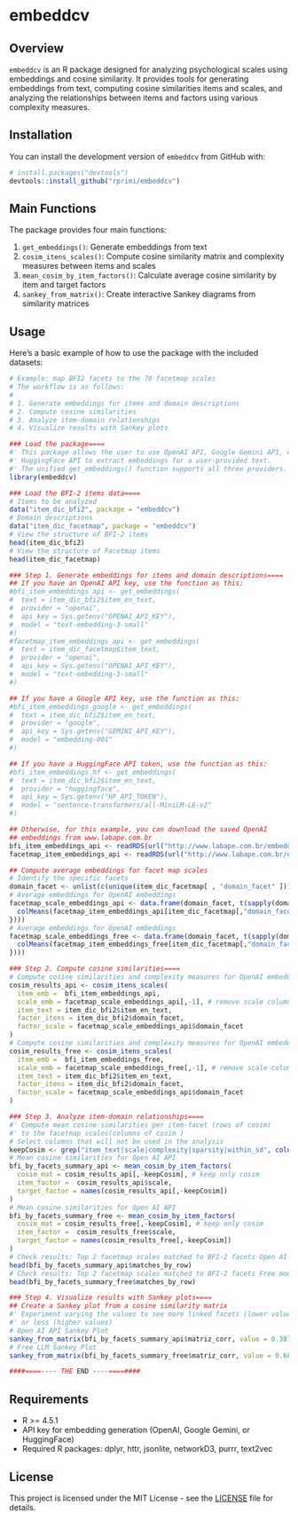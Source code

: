 # embeddcv

## Overview

`embeddcv` is an R package designed for analyzing psychological scales
using embeddings and cosine similarity. It provides tools for generating
embeddings from text, computing cosine similarities items and scales,
and analyzing the relationships between items and factors using various
complexity measures.

## Installation

You can install the development version of `embeddcv` from GitHub with:

``` r
# install.packages("devtools")
devtools::install_github("rprimi/embeddcv")
```

## Main Functions

The package provides four main functions:

1.  `get_embeddings()`: Generate embeddings from text
2.  `cosim_itens_scales()`: Compute cosine similarity matrix and
    complexity measures between items and scales
3.  `mean_cosim_by_item_factors()`: Calculate average cosine similarity
    by item and target factors
4.  `sankey_from_matrix()`: Create interactive Sankey diagrams from
    similarity matrices

## Usage

Here’s a basic example of how to use the package with the included
datasets:

``` r
# Example: map BFI2 facets to the 70 facetmap scales
# The workflow is as follows:
#
# 1. Generate embeddings for items and domain descriptions
# 2. Compute cosine similarities
# 3. Analyze item-domain relationships
# 4. Visualize results with Sankey plots

### Load the package====
#' This package allows the user to use OpenAI API, Google Gemini API, or
#' HuggingFace API to extract embeddings for a user-provided text.
#' The unified get_embeddings() function supports all three providers.
library(embeddcv)

### Load the BFI-2 items data====
# Items to be analyzed
data("item_dic_bfi2", package = "embeddcv")
# Domain descriptions
data("item_dic_facetmap", package = "embeddcv")
# View the structure of BFI-2 items
head(item_dic_bfi2)
# View the structure of Facetmap items
head(item_dic_facetmap)

### Step 1. Generate embeddings for items and domain descriptions====
## If you have an OpenAI API key, use the function as this:
#bfi_item_embeddings_api <- get_embeddings(
#  text = item_dic_bfi2$item_en_text,
#  provider = "openai",
#  api_key = Sys.getenv("OPENAI_API_KEY"),
#  model = "text-embedding-3-small"
#)
#facetmap_item_embeddings_api <- get_embeddings(
#  text = item_dic_facetmap$item_text,
#  provider = "openai",
#  api_key = Sys.getenv("OPENAI_API_KEY"),
#  model = "text-embedding-3-small"
#)

## If you have a Google API key, use the function as this:
#bfi_item_embeddings_google <- get_embeddings(
#  text = item_dic_bfi2$item_en_text,
#  provider = "google",
#  api_key = Sys.getenv("GEMINI_API_KEY"),
#  model = "embedding-001"
#)

## If you have a HuggingFace API token, use the function as this:
#bfi_item_embeddings_hf <- get_embeddings(
#  text = item_dic_bfi2$item_en_text,
#  provider = "huggingface",
#  api_key = Sys.getenv("HF_API_TOKEN"),
#  model = "sentence-transformers/all-MiniLM-L6-v2"
#)

## Otherwise, for this example, you can download the saved OpenAI
## embeddings from www.labape.com.br
bfi_item_embeddings_api <- readRDS(url("http://www.labape.com.br/embeddcv/bfi_item_embeddings.RDS"))
facetmap_item_embeddings_api <- readRDS(url("http://www.labape.com.br/embeddcv/facetmap_item_embeddings.RDS"))

## Compute average embeddings for facet map scales
# Identify the specific facets
domain_facet <- unlist(c(unique(item_dic_facetmap[ , "domain_facet" ])))
# Average embeddings for OpenAI embeddings
facetmap_scale_embeddings_api <- data.frame(domain_facet, t(sapply(domain_facet, function(g) {
  colMeans(facetmap_item_embeddings_api[item_dic_facetmap[,"domain_facet"]==g,])
})))
# Average embeddings for OpenAI embeddings
facetmap_scale_embeddings_free <- data.frame(domain_facet, t(sapply(domain_facet, function(g) {
  colMeans(facetmap_item_embeddings_free[item_dic_facetmap[,"domain_facet"]==g,])
})))

### Step 2. Compute cosine similarities====
# Compute cosine similarities and complexity measures for OpenAI embeddings
cosim_results_api <- cosim_itens_scales(
  item_emb =  bfi_item_embeddings_api,
  scale_emb = facetmap_scale_embeddings_api[,-1], # remove scale column, keep only embeddings
  item_text = item_dic_bfi2$item_en_text,
  factor_itens = item_dic_bfi2$domain_facet,
  factor_scale = facetmap_scale_embeddings_api$domain_facet
)
# Compute cosine similarities and complexity measures for OpenAI embeddings
cosim_results_free <- cosim_itens_scales(
  item_emb =  bfi_item_embeddings_free,
  scale_emb = facetmap_scale_embeddings_free[,-1], # remove scale column, keep only embeddings
  item_text = item_dic_bfi2$item_en_text,
  factor_itens = item_dic_bfi2$domain_facet,
  factor_scale = facetmap_scale_embeddings_api$domain_facet
)

### Step 3. Analyze item-domain relationships====
#' Compute mean cosine similarities per item-facet (rows of cosim)
#' to the facetmap scales(columns of cosim )
# Select columns that will not be used in the analysis
keepCosim <- grep("item_text|scale|complexity|sparsity|within_sd", colnames(cosim_results_free))
# Mean cosine similarities for Open AI API
bfi_by_facets_summary_api <- mean_cosim_by_item_factors(
  cosim_mat = cosim_results_api[,-keepCosim], # keep only cosim
  item_factor =  cosim_results_api$scale,
  target_factor = names(cosim_results_api[,-keepCosim])
)
# Mean cosine similarities for Open AI API
bfi_by_facets_summary_free <- mean_cosim_by_item_factors(
  cosim_mat = cosim_results_free[,-keepCosim], # keep only cosim
  item_factor =  cosim_results_free$scale,
  target_factor = names(cosim_results_free[,-keepCosim])
)
# Check results: Top 2 facetmap scales matched to BFI-2 facets Open AI API
head(bfi_by_facets_summary_api$matches_by_row)
# Check results: Top 2 facetmap scales matched to BFI-2 facets Free model
head(bfi_by_facets_summary_free$matches_by_row)

### Step 4. Visualize results with Sankey plots====
## Create a Sankey plot from a cosine similarity matrix
#' Experiment varying the values to see more linked facets (lower values)
#' or less (higher values)
# Open AI API Sankey Plot
sankey_from_matrix(bfi_by_facets_summary_api$matriz_corr, value = 0.38)
# Free LLM Sankey Plot
sankey_from_matrix(bfi_by_facets_summary_free$matriz_corr, value = 0.68)

####====---- THE END ----====####
```


## Requirements

- R \>= 4.5.1
- API key for embedding generation (OpenAI, Google Gemini, or HuggingFace)
- Required R packages: dplyr, httr, jsonlite, networkD3, purrr, text2vec

## License

This project is licensed under the MIT License - see the
[LICENSE](LICENSE) file for details.
